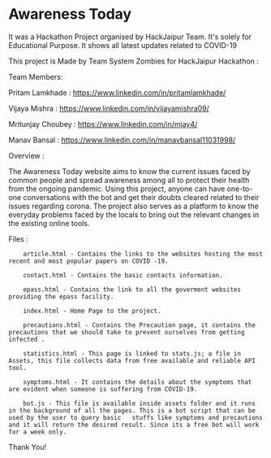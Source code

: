 # Awareness Today
It was a Hackathon Project organised by HackJaipur Team. It's solely for Educational Purpose. It shows all latest updates related to COVID-19

This project is Made by Team System Zombies for HackJaipur Hackathon :

Team Members:

Pritam Lamkhade : https://www.linkedin.com/in/pritamlamkhade/ 

Vijaya Mishra : https://www.linkedin.com/in/vijayamishra09/ 

Mritunjay Choubey : https://www.linkedin.com/in/mjay4/

Manav Bansal : https://www.linkedin.com/in/manavbansal11031998/

Overview :

The Awareness Today website aims to know the current issues faced by common people and spread awareness among all to protect their health from the ongoing pandemic. Using this project, anyone can have one-to-one conversations with the bot and get their doubts cleared related to their issues regarding corona. The project also serves as a platform to know the everyday problems faced by the locals to bring out the relevant changes in the existing online tools.

Files :

        article.html - Contains the links to the websites hosting the most recent and most popular papers on COVID -19.

        contact.html - Contains the basic contacts information.

        epass.html - Contains the link to all the goverment websites providing the epass facility.

        index.html - Home Page to the project.

        precautions.html - Contains the Precaution page, it contains the precautions that we should take to prevent ourselves from getting infected .

        statistics.html - This page is linked to stats.js; a file in Assets, this file collects data from free available and reliable API tool.

        symptoms.html - It contains the details about the symptoms that are evident when someone is suffering from COVID-19.

        bot.js - This file is available inside assets folder and it runs in the background of all the pages. This is a bot script that can be used by the user to query basic   stuffs like symptoms and precautions and it will return the desired result. Since its a free bot will work for a week only.

Thank You!
